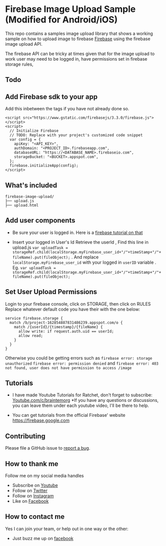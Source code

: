 # Firebase Image Upload Sample (Modified for Android/iOS)

This repo contains a samples image upload library that shows a working sample on how to upload image to firebase [Firebase](https://www.firebase.com/) using the firebase image upload API.

The firebase API can be tricky at times given that for the image upload to work user may need to be logged in, have permissions set in firebase storage rules, 

## Todo

## Add Firebase sdk to your app  

Add this inbetween the <head> </head> tags if you have not already done so.

```
<script src="https://www.gstatic.com/firebasejs/3.3.0/firebase.js"></script>
<script>
  // Initialize Firebase
  // TODO: Replace with your project's customized code snippet
  var config = {
    apiKey: "<API_KEY>",
    authDomain: "<PROJECT_ID>.firebaseapp.com",
    databaseURL: "https://<DATABASE_NAME>.firebaseio.com",
    storageBucket: "<BUCKET>.appspot.com",
  };
  firebase.initializeApp(config);
</script>
```

## What's included
```
firebase-image-upload/
├── upload.js
├── upload.html
```

## Add user components

* Be sure your user is logged in. Here is a [firebase tutorial on that](https://firebase.google.com/docs/auth/web/manage-users)

* Insert your logged in User's Id
Retrieve the userId , Find this line in upload.js 
`var uploadTask = storageRef.child(localStorage.myFirebase_user_id+"/"+timeStamp+"/"+ fileName).put(fileObject);`
.
And replace ```localStorage.myFirebase_user_id``` with your logged in `userID` variable
.
Eg. 
`var uploadTask = storageRef.child(localStorage.myFirebase_user_id+"/"+timeStamp+"/"+ fileName).put(fileObject);`

## Set User Upload Permissions
Login to your firebase console, click on STORAGE, then click on RULES
Replace whatever default code you have their with the one below:

```
service firebase.storage {
  match /b/project-162854887831486239.appspot.com/o {
    match /{userId}/{timestamp}/{fileName} {
      allow write: if request.auth.uid == userId;
      allow read;
    }
  }
}
```
Otherwise you could be getting errors such as 
`firebase error: storage unauthorized` 
`firebase error: permission denied` and
`firebase error: 403 not found, user does not have permission to access /image`

## Tutorials
* I have made Youtube Tutorials for Ratchet, don't forget to subscribe: [Youtube.com/c/braintemorg](https://www.youtube.com/playlist?list=PLnBvgoOXZNCPr4Qlf2bkKR4VKdHGv0VSM)
*If you have any questions or discussions, you can leave them under each youtube video, I'll be there to help.

* You can get tutorials from the official Firebase' website https://firebase.google.com

## Contributing

Please file a GitHub issue to [report a bug](https://github.com/daveozoalor/firebase-image-upload/issues).


## How to thank me
Follow me on my social media handles
* Subscribe on [Youtube](http://youtube.com/c/braintemorg)
* Follow on [Twitter](http://twitter.com/braintem)
* Follow on [Instagram](http://instagram.com/daveozoalor)
* Like on [Facebook](http://fb.com/braintem)

## How to contact me
Yes I can join your team, or help out in one way or the other: 
* Just buzz me up on [facebook](http://facebook.com/daveozoalor)
